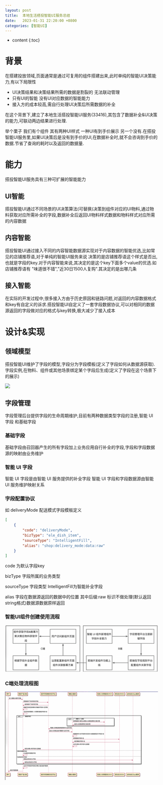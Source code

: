 ```yaml
---
layout: post
title:  本地生活搭投智能UI服务总结
date:   2023-01-31 22:20:00 +0800
categories: [智能UI]
---
```


* content
{:toc}

# 背景
在搭建投放领域,页面通常是通过可复用的组件搭建出来,此时单纯的智能UI决策能力,有以下局限性
* UI决策结果和决策结果所需的数据是割裂的 无法联动管理
* 只有UI的智能 没有UI对应数据的智能能力
* 接入方的成本较高,需自行处理UI决策后所需数据的补全

在这个背景下,建立了本地生活搭投智能UI服务(33416),其包含了数据补全&UI决策的能力,可联动两边结果进行处理.

举个栗子 我们有个组件 其有两种UI样式 一种UI有到手价展示 另一个没有.在搭投智能UI服务里,如果UI决策后是没有到手价的UI,在数据补全时,就不会咨询到手价的数据.节省了查询的耗时以及返回的数据量.
# 能力
搭投智能UI服务具有三种可扩展的智能能力
## UI智能
搭投智能UI通过不同场景的UI决策算法(可替换)决策到组件对应的UI物料,通过物料获取对应所需补全的字段,数据补全后返回UI物料样式数据和物料样式对应所需的内容数据
## 内容智能
搭投智能UI通过接入不同的内容智能数据源实现对于内容数据的智能优选,比如常见的店铺推荐语,对于单纯的智能UI服务来说 决策的是店铺推荐语这个样式是否出,也就是字段的key.对于内容智能来说,其决定的是这个key下面多个value的优选.如店铺推荐语有 "味道很不错","近30日1500人复购".其决定的是出哪几条
## 接入智能
在实际的开发过程中,很多接入方由于历史原因和链路问题,对返回的内容数据格式和key有自定义的诉求.搭投智能UI自定义了一套字段数据协议,可以对相同的数据源返回的字段做对应的格式与key转换,极大减少了接入成本
# 设计&实现
## 领域模型
搭投智能UI维护了字段的模型,字段分为字段模板(定义了字段如何从数据源获取).字段实例,在物料、组件或其他场景绑定某个字段后生成(定义了字段在这个场景下的展示)

![](https://intranetproxy.alipay.com/skylark/lark/__puml/f2cc567ca5649a9f215d40d06666c243.svg#lake_card_v2=eyJ0eXBlIjoicHVtbCIsImNvZGUiOiJAc3RhcnR1bWxcbm5hbWVzcGFjZSDmkK3lu7rln58gI0RERERERCB7XG5cdGNsYXNzIOe7hOS7tiB7XG5cdOe7hOS7tklEXG5cdC4uXG5cdOS4muWKoeexu-Wei1xuXHTlrZfmrrVcblx05a2X5q616YWN572uXG5cdF9fXG4gIOS_neWtmOe7hOS7tigpXG5cdOafpeivoue7hOS7tigpXG59XG59XG5cblxubmFtZXNwYWNlIOaKleaUvuWfnyAjREREREREIHtcblx0Y2xhc3Mg5a2X5q61IHtcblx05a2X5q61SURcblx0Li5cblx05a2X5q61Y29kZVxuXHTkvp3otZblrZfmrrXpm4Zcblx05p2l5rqQ57G75Z6LKOWPrOWbniDmmbrog73ooaXlhagg5Z-656GA6KGl5YWoKVxuXHTkuJrliqHnsbvlnotcblx05Lia5Yqh57G75Z6L5Yir5ZCNXG5cdF9fXG4gIOS_neWtmOWtl-autSgpXG5cdOafpeivouWtl-autSgpXG59XG5cdGNsYXNzIOS4muWKoeexu-Wei-Wtl-autemFjee9riB7XG5cdOinhOWImUlEXG5cdC4uXG5cdOWtl-autUlEXG5cdOS4muWKoeexu-Wei1xuXHTlhbPogZRJRCjnu4Tku7blkI3miJbnianmlplJRClcblx05YWz6IGU57G75Z6LKOe7hOS7tuaIlueJqeaWmSlcblx05a2X5q616YWN572uKOaYr-WQpuWPr-ingSlcblx0X19cbiAg5L-d5a2Y5a2X5q616KeE5YiZKClcblx05p-l6K-i5a2X5q616KeE5YiZKClcbn1cbiAg5a2X5q61IFwiMVwiIDwtLT4gXCJuXCIg5Lia5Yqh57G75Z6L5a2X5q616YWN572uXG5cdOaQreW7uuWfny7nu4Tku7YgXCIxXCIgPC0tPiBcIm5cIiDkuJrliqHnsbvlnovlrZfmrrXphY3nva5cbn1cblxuQGVuZHVtbFxuIiwidXJsIjoiaHR0cHM6Ly9pbnRyYW5ldHByb3h5LmFsaXBheS5jb20vc2t5bGFyay9sYXJrL19fcHVtbC9mMmNjNTY3Y2E1NjQ5YTlmMjE1ZDQwZDA2NjY2YzI0My5zdmciLCJpZCI6IlBJNFI2IiwibWFyZ2luIjp7InRvcCI6dHJ1ZSwiYm90dG9tIjp0cnVlfSwiY2FyZCI6ImRpYWdyYW0ifQ==)

## 字段管理
字段管理后台提供字段的生命周期维护,目前有两种数据类型字段的注册,智能 UI 字段  和基础字段
### 基础字段
基础字段由召回器产生的所有字段加上业务应用自行补全的字段,字段和字段数据源的映射由业务维护
### 智能 UI 字段
智能 UI 字段是由智能 UI 服务提供的补全字段  智能 UI 字段和字段数据源由智能 UI 服务维护映射关系

### 字段配置协议
如 deliveryMode 配送模式字段模板定义
```json
[
    {
        "code": "deliveryMode",
        "bizType": "ele_dish_item",
        "sourceType": "IntelligentFill",
        "alias": "shop:delivery_mode:data:raw"
    }
]
```
code 为默认字段key

bizType 字段所属的业务类型

sourceType 字段类型 IntelligentFill为智能补全字段

alias 字段在数据源返回的数据中的位置 其中后缀:raw 标识不做处理(默认返回string格式)数据源数据原样返回

### 智能UI组件创建使用流程
![img_1.png](../styles/images/smartUIPic1.png)

### C端处理流程图
![img.png](../styles/images/smartUIPic.png)